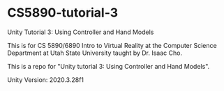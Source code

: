 # CS5890-tutorial-3
Unity Tutorial 3: Using Controller and Hand Models

This is for CS 5890/6890 Intro to Virtual Reality at the Computer Science Department at Utah State University taught by Dr. Isaac Cho.

This is a repo for "Unity tutorial 3: Using Controller and Hand Models".

Unity Version: 2020.3.28f1
